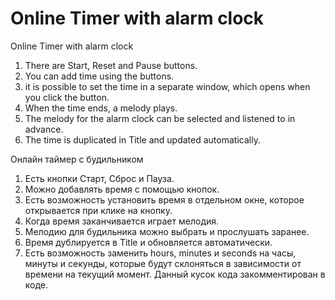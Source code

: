 <h1>Online Timer with alarm clock</h1>

Online Timer with alarm clock
1. There are Start, Reset and Pause buttons. 
2. You can add time using the buttons. 
3. it is possible to set the time in a separate window, which opens when you click the button.
4. When the time ends, a melody plays.
5. The melody for the alarm clock can be selected and listened to in advance.
5. The time is duplicated in Title and updated automatically.


Онлайн таймер с будильником
1. Есть кнопки Старт, Сброс и Пауза. 
2. Можно добавлять время с помощью кнопок. 
3. Есть возможность установить время в отдельном окне, которое открывается при клике на кнопку.
4. Когда время заканчивается играет мелодия.
5. Мелодию для будильника можно выбрать и прослушать заранее.
5. Время дублируется в Title и обновляется автоматически.
6. Есть возможность заменить hours, minutes и seconds на часы, минуты и секунды, которые будут склоняться в зависимости от времени на текущий момент. Данный кусок кода закомментирован в коде.
